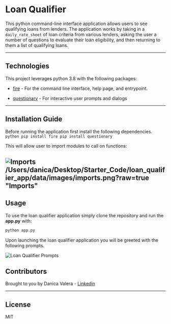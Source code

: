 # Loan Qualifier

This python command-line interface application allows users to see qualifying loans from lenders. The application works by taking in a `daily_rate_sheet` of loan criteria from various lenders, asking the user a number of questions to evaluate their loan eligibility, and then returning to them a list of qualifying loans.


---

## Technologies

This project leverages python 3.8 with the following packages:

* [fire](https://github.com/google/python-fire) - For the command line interface, help page, and entrypoint.

* [questionary](https://github.com/tmbo/questionary) - For interactive user prompts and dialogs



---

## Installation Guide

Before running the application first install the following dependencies.
```python pip install fire pip install questionary```

This will allow user to import modules to call on functions:

![Imports](file:///Users/danica/Desktop/Starter_Code/loan_qualifier_app/data/images/imports.png)
/Users/danica/Desktop/Starter_Code/loan_qualifier_app/data/images/imports.png?raw=true "Imports"
---

## Usage

To use the loan qualifier application simply clone the repository and run the **app.py** with:

```python
python app.py
```

Upon launching the loan qualifier application you will be greeted with the following prompts.

![Loan Qualifier Prompts](file:///Users/danica/Desktop/Starter_Code/loan_qualifier_app/data/images/loan_qualifier_prompts.png)

## Contributors

Brought to you by Danica Valera - [Linkedin](https://www.linkedin.com/in/danica-valera-188184215)

---

## License
MIT